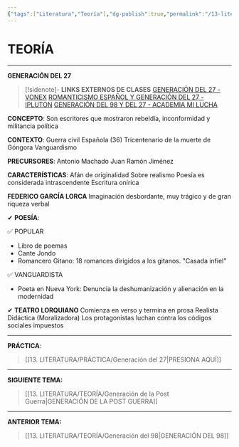 ```yaml
---
{"tags":["Literatura","Teoría"],"dg-publish":true,"permalink":"/13-literatura/teoria/generacion-del-27/","dgPassFrontmatter":true}
---
```


# TEORÍA
---
**GENERACIÓN DEL 27**

>[!sidenote]- **LINKS EXTERNOS DE CLASES** 
>[GENERACIÓN DEL 27 - VONEX](https://www.youtube.com/watch?v=pymSZzQJfOs) 
>[ROMANTICISMO ESPAÑOL Y GENERACIÓN DEL 27 - IPLUTON](https://www.youtube.com/watch?v=6FFqj1eTdWE) 
>[GENERACIÓN DEL 98 Y DEL 27 - ACADEMIA MI LUCHA](https://www.youtube.com/watch?v=7FJ-vLFHtFU)

**CONCEPTO**:
Son escritores que mostraron rebeldía, inconformidad y militancia política

**CONTEXTO**:
Guerra civil Española (36)
Tricentenario de la muerte de Góngora
Vanguardismo

**PRECURSORES**:
Antonio Machado
Juan Ramón Jiménez

**CARACTERÍSTICAS**:
Afán de originalidad
Sobre realismo
Poesía es considerada intrascendente
Escritura onírica

**FEDERICO GARCÍA LORCA**
Imaginación desbordante, muy trágico y de gran riqueza verbal

✔ **POESÍA**:

✅ POPULAR
- Libro de poemas
- Cante Jondo
- Romancero Gitano: 18 romances dirigidos a los gitanos. "Casada infiel"

✅ VANGUARDISTA
- Poeta en Nueva York: Denuncia la deshumanización y alienación en la modernidad

✔ **TEATRO LORQUIANO**
Comienza en verso y termina en prosa
Realista
Didáctica (Moralizadora)
Los protagonistas luchan contra los códigos sociales impuestos

---
**PRÁCTICA**:
>[[13. LITERATURA/PRÁCTICA/Generación del 27\|PRESIONA AQUÍ]]

---
**SIGUIENTE TEMA:** 
>[[13. LITERATURA/TEORÍA/Generación de la Post Guerra\|GENERACIÓN DE LA POST GUERRA]]

---
**ANTERIOR TEMA:** 
>[[13. LITERATURA/TEORÍA/Generación del 98\|GENERACIÓN DEL 98]]

